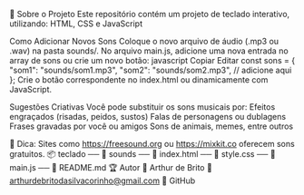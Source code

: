 📌 Sobre o Projeto
Este repositório contém um projeto de teclado interativo, utilizando:
HTML, CSS e JavaScript

 Como Adicionar Novos Sons
Coloque o novo arquivo de áudio (.mp3 ou .wav) na pasta sounds/.
No arquivo main.js, adicione uma nova entrada no array de sons ou crie um novo botão:
javascript
Copiar
Editar
const sons = {
  "som1": "sounds/som1.mp3",
  "som2": "sounds/som2.mp3",
  // adicione aqui
};
Crie o botão correspondente no index.html ou dinamicamente com JavaScript.

Sugestões Criativas
Você pode substituir os sons musicais por:
Efeitos engraçados (risadas, peidos, sustos)
Falas de personagens ou dublagens
Frases gravadas por você ou amigos
Sons de animais, memes, entre outros

🎤 Dica: Sites como https://freesound.org ou https://mixkit.co oferecem sons gratuitos.
📦 teclado
── 📁 sounds
── 📄 index.html
── 📄 style.css
── 📄 main.js
── 📄 README.md
🏆 Autor
👤 Arthur de Brito
📧 arthurdebritodasilvacorinho@gmail.com
🔗 GitHub

